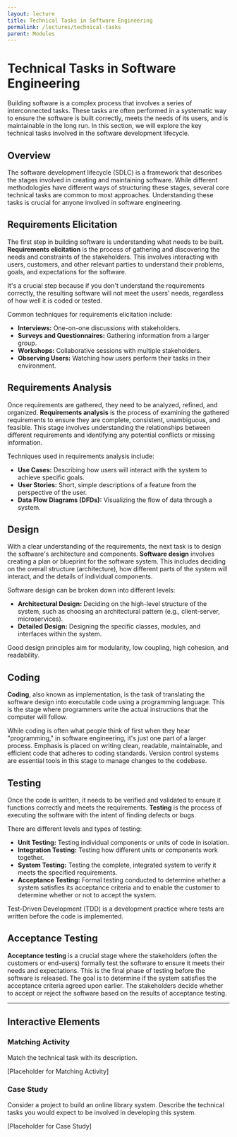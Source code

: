 ```yaml
---
layout: lecture
title: Technical Tasks in Software Engineering
permalink: /lectures/technical-tasks
parent: Modules
---
```


# Technical Tasks in Software Engineering

Building software is a complex process that involves a series of interconnected tasks. These tasks are often performed in a systematic way to ensure the software is built correctly, meets the needs of its users, and is maintainable in the long run. In this section, we will explore the key technical tasks involved in the software development lifecycle.

## Overview

The software development lifecycle (SDLC) is a framework that describes the stages involved in creating and maintaining software. While different methodologies have different ways of structuring these stages, several core technical tasks are common to most approaches. Understanding these tasks is crucial for anyone involved in software engineering.

## Requirements Elicitation

The first step in building software is understanding what needs to be built. **Requirements elicitation** is the process of gathering and discovering the needs and constraints of the stakeholders. This involves interacting with users, customers, and other relevant parties to understand their problems, goals, and expectations for the software.

It's a crucial step because if you don't understand the requirements correctly, the resulting software will not meet the users' needs, regardless of how well it is coded or tested.

Common techniques for requirements elicitation include:

*   **Interviews:** One-on-one discussions with stakeholders.
*   **Surveys and Questionnaires:** Gathering information from a larger group.
*   **Workshops:** Collaborative sessions with multiple stakeholders.
*   **Observing Users:** Watching how users perform their tasks in their environment.

## Requirements Analysis

Once requirements are gathered, they need to be analyzed, refined, and organized. **Requirements analysis** is the process of examining the gathered requirements to ensure they are complete, consistent, unambiguous, and feasible. This stage involves understanding the relationships between different requirements and identifying any potential conflicts or missing information.

Techniques used in requirements analysis include:

*   **Use Cases:** Describing how users will interact with the system to achieve specific goals.
*   **User Stories:** Short, simple descriptions of a feature from the perspective of the user.
*   **Data Flow Diagrams (DFDs):** Visualizing the flow of data through a system.

## Design

With a clear understanding of the requirements, the next task is to design the software's architecture and components. **Software design** involves creating a plan or blueprint for the software system. This includes deciding on the overall structure (architecture), how different parts of the system will interact, and the details of individual components.

Software design can be broken down into different levels:

*   **Architectural Design:** Deciding on the high-level structure of the system, such as choosing an architectural pattern (e.g., client-server, microservices).
*   **Detailed Design:** Designing the specific classes, modules, and interfaces within the system.

Good design principles aim for modularity, low coupling, high cohesion, and readability.

## Coding

**Coding**, also known as implementation, is the task of translating the software design into executable code using a programming language. This is the stage where programmers write the actual instructions that the computer will follow.

While coding is often what people think of first when they hear "programming," in software engineering, it's just one part of a larger process. Emphasis is placed on writing clean, readable, maintainable, and efficient code that adheres to coding standards. Version control systems are essential tools in this stage to manage changes to the codebase.

## Testing

Once the code is written, it needs to be verified and validated to ensure it functions correctly and meets the requirements. **Testing** is the process of executing the software with the intent of finding defects or bugs.

There are different levels and types of testing:

*   **Unit Testing:** Testing individual components or units of code in isolation.
*   **Integration Testing:** Testing how different units or components work together.
*   **System Testing:** Testing the complete, integrated system to verify it meets the specified requirements.
*   **Acceptance Testing:** Formal testing conducted to determine whether a system satisfies its acceptance criteria and to enable the customer to determine whether or not to accept the system.

Test-Driven Development (TDD) is a development practice where tests are written before the code is implemented.

## Acceptance Testing

**Acceptance testing** is a crucial stage where the stakeholders (often the customers or end-users) formally test the software to ensure it meets their needs and expectations. This is the final phase of testing before the software is released. The goal is to determine if the system satisfies the acceptance criteria agreed upon earlier. The stakeholders decide whether to accept or reject the software based on the results of acceptance testing.

---

## Interactive Elements

### Matching Activity

Match the technical task with its description.

[Placeholder for Matching Activity]

### Case Study

Consider a project to build an online library system. Describe the technical tasks you would expect to be involved in developing this system.

[Placeholder for Case Study]